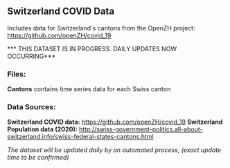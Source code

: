 ## Switzerland COVID Data

Includes data for Switzerland's cantons from the OpenZH project: https://github.com/openZH/covid_19

*** THIS  DATASET IS IN PROGRESS. DAILY UPDATES NOW OCCURRING***
 
 
### Files:

**Cantons** contains time series data for each Swiss canton


### Data Sources:

**Switzerland COVID data:** https://github.com/openZH/covid_19
**Switzerland Population data (2020):** http://swiss-government-politics.all-about-switzerland.info/swiss-federal-states-cantons.html

_The dataset will be updated daily by an automated process, (exact update time to be confirmed)_
